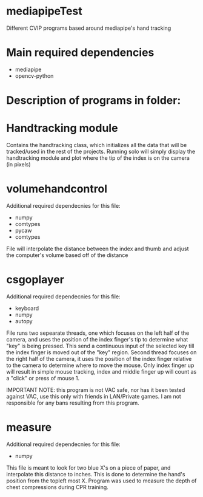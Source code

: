# mediapipeTest
Different CVIP programs based around mediapipe's hand tracking

# Main required dependencies
- mediapipe
- opencv-python

# Description of programs in folder:
# Handtracking module
Contains the handtracking class, which initializes all the data that will be tracked/used in the rest of the projects.
Running solo will simply display the handtracking module and plot where the tip of the index is on the camera (in pixels)

# volumehandcontrol
Additional required dependecnies for this file:
- numpy
- comtypes
- pycaw
- comtypes

File will interpolate the distance between the index and thumb and adjust the computer's volume based off of the distance

# csgoplayer
Additional required dependecnies for this file:
- keyboard
- numpy
- autopy

File runs two sepearate threads, one which focuses on the left half of the camera, and uses the position of the index finger's tip to determine what "key" is being pressed.
This send a continuous input of the selected key till the index finger is moved out of the "key" region.
Second thread focuses on the right half of the camera, it uses the position of the index finger relative to the camera to determine where to move the mouse. 
Only index finger up will result in simple mouse tracking, index and middle finger up will count as a "click" or press of mouse 1.

IMPORTANT NOTE: this program is not VAC safe, nor has it been tested against VAC, use this only with friends in LAN/Private games. I am not responsible for any bans resulting from this program.

# measure
Additional required dependecnies for this file:
- numpy

This file is meant to look for two blue X's on a piece of paper, and interpolate this distance to inches.
This is done to determine the hand's position from the topleft most X. Program was used to measure the depth of chest compressions during CPR training.
